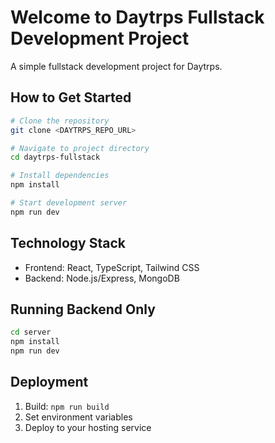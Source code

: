 # Welcome to Daytrps Fullstack Development Project

A simple fullstack development project for Daytrps.

## How to Get Started

```sh
# Clone the repository
git clone <DAYTRPS_REPO_URL>

# Navigate to project directory
cd daytrps-fullstack

# Install dependencies
npm install

# Start development server
npm run dev
```

## Technology Stack

- Frontend: React, TypeScript, Tailwind CSS
- Backend: Node.js/Express, MongoDB

## Running Backend Only

```sh
cd server
npm install
npm run dev
```

## Deployment

1. Build: `npm run build`
2. Set environment variables
3. Deploy to your hosting service
